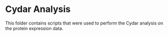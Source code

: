 # Cydar Analysis

This folder contains scripts that were used to perform the Cydar analysis on the protein expression data.

